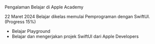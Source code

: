 Pengalaman Belajar di Apple Academy

22 Maret 2024
Belajar dikelas memulai Pemprograman dengan SwiftUI. (Progress 15%)
* Belajar Playground
* Belajar dan mengerjakan projek SwiftUI dari Apple Developers

